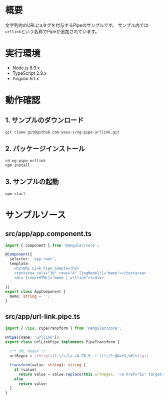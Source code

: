# 概要

文字列内のURLにaタグを付与するPipeのサンプルです。
サンプル内では`urllink`という名称でPipeが追加されています。

# 実行環境

* Node.js 8.9.x
* TypeScript 2.9.x
* Angular 6.1.x

# 動作確認  

## 1. サンプルのダウンロード

```
git clone git@github.com:yasu-s/ng-pipe-urllink.git
```

## 2. パッケージインストール  

```
cd ng-pipe-urllink
npm install
```

## 3. サンプルの起動  

```
npm start
```

# サンプルソース

## src/app/app.component.ts

```typescript
import { Component } from '@angular/core';

@Component({
  selector: 'app-root',
  template: `
    <h2>URL Link Pipe Sample</h2>
    <textarea cols="30" rows="4" [(ngModel)]="memo"></textarea>
    <div [innerHTML]="memo | urllink"></div>
  `
})
export class AppComponent {
  memo: string = '';
}
```

## src/app/url-link.pipe.ts

```typescript
import { Pipe, PipeTransform } from '@angular/core';

@Pipe({name: 'urllink'})
export class UrlLinkPipe implements PipeTransform {
  
  /** URL Regex */
  urlRegex = /(http(s)?:\/\/[a-zA-Z0-9-.!'()*;/?:@&=+$,%#]+)/gi;

  transform(value: string): string {
    if (value)
      return value = value.replace(this.urlRegex, '<a href="$1" target="_blank">$1</a>');
    else
      return value;
  }
}
```
